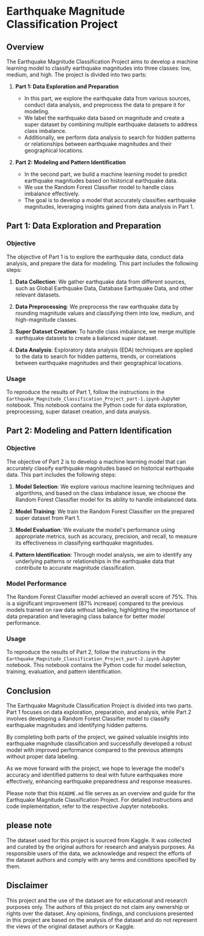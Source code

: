 # Earthquake Magnitude Classification Project

## Overview

The Earthquake Magnitude Classification Project aims to develop a machine learning model to classify earthquake magnitudes into three classes: low, medium, and high. The project is divided into two parts:

1. **Part 1: Data Exploration and Preparation**
   - In this part, we explore the earthquake data from various sources, conduct data analysis, and preprocess the data to prepare it for modeling.
   - We label the earthquake data based on magnitude and create a super dataset by combining multiple earthquake datasets to address class imbalance.
   - Additionally, we perform data analysis to search for hidden patterns or relationships between earthquake magnitudes and their geographical locations.

2. **Part 2: Modeling and Pattern Identification**
   - In the second part, we build a machine learning model to predict earthquake magnitudes based on historical earthquake data.
   - We use the Random Forest Classifier model to handle class imbalance effectively.
   - The goal is to develop a model that accurately classifies earthquake magnitudes, leveraging insights gained from data analysis in Part 1.

## Part 1: Data Exploration and Preparation

### Objective

The objective of Part 1 is to explore the earthquake data, conduct data analysis, and prepare the data for modeling. This part includes the following steps:

1. **Data Collection**: We gather earthquake data from different sources, such as Global Earthquake Data, Database Earthquake Data, and other relevant datasets.

2. **Data Preprocessing**: We preprocess the raw earthquake data by rounding magnitude values and classifying them into low, medium, and high-magnitude classes.

3. **Super Dataset Creation**: To handle class imbalance, we merge multiple earthquake datasets to create a balanced super dataset.

4. **Data Analysis**: Exploratory data analysis (EDA) techniques are applied to the data to search for hidden patterns, trends, or correlations between earthquake magnitudes and their geographical locations.

### Usage

To reproduce the results of Part 1, follow the instructions in the `Earthquake_Magnitude_Classification_Project_part-1.ipynb` Jupyter notebook. This notebook contains the Python code for data exploration, preprocessing, super dataset creation, and data analysis.

## Part 2: Modeling and Pattern Identification

### Objective

The objective of Part 2 is to develop a machine learning model that can accurately classify earthquake magnitudes based on historical earthquake data. This part includes the following steps:

1. **Model Selection**: We explore various machine learning techniques and algorithms, and based on the class imbalance issue, we choose the Random Forest Classifier model for its ability to handle imbalanced data.

2. **Model Training**: We train the Random Forest Classifier on the prepared super dataset from Part 1.

3. **Model Evaluation**: We evaluate the model's performance using appropriate metrics, such as accuracy, precision, and recall, to measure its effectiveness in classifying earthquake magnitudes.

4. **Pattern Identification**: Through model analysis, we aim to identify any underlying patterns or relationships in the earthquake data that contribute to accurate magnitude classification.

### Model Performance

The Random Forest Classifier model achieved an overall  score of 75%. This is a significant improvement (87% increase) compared to the previous models trained on raw data without labeling, highlighting the importance of data preparation and leveraging class balance for better model performance.

### Usage

To reproduce the results of Part 2, follow the instructions in the `Earthquake_Magnitude_Classification_Project_part-2.ipynb` Jupyter notebook. This notebook contains the Python code for model selection, training, evaluation, and pattern identification.

## Conclusion

The Earthquake Magnitude Classification Project is divided into two parts. Part 1 focuses on data exploration, preparation, and analysis, while Part 2 involves developing a Random Forest Classifier model to classify earthquake magnitudes and identifying hidden patterns.

By completing both parts of the project, we gained valuable insights into earthquake magnitude classification and successfully developed a robust model with improved performance compared to the previous attempts without proper data labeling.

As we move forward with the project, we hope to leverage the model's accuracy and identified patterns to deal with future earthquakes more effectively, enhancing earthquake preparedness and response measures.

Please note that this `README.md` file serves as an overview and guide for the Earthquake Magnitude Classification Project. For detailed instructions and code implementation, refer to the respective Jupyter notebooks.

## please note
The dataset used for this project is sourced from Kaggle. It was collected and curated by the original authors for research and analysis purposes. As responsible users of the data, we acknowledge and respect the efforts of the dataset authors and comply with any terms and conditions specified by them.
## Disclaimer

This project and the use of the dataset are for educational and research purposes only. The authors of this project do not claim any ownership or rights over the dataset. Any opinions, findings, and conclusions presented in this project are based on the analysis of the dataset and do not represent the views of the original dataset authors or Kaggle.

